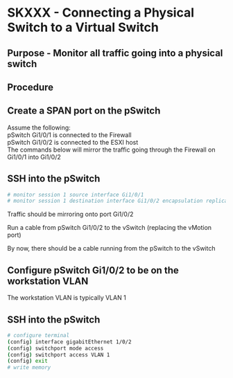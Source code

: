 # SKXXX - Connecting a Physical Switch to a Virtual Switch
## Purpose - Monitor all traffic going into a physical switch
## Procedure

## Create a SPAN port on the pSwitch
Assume the following:  
pSwitch Gi1/0/1 is connected to the Firewall  
pSwitch Gi1/0/2 is connected to the ESXI host  
The commands below will mirror the traffic going through the Firewall on Gi1/0/1 into Gi1/0/2  

## SSH into the pSwitch
```bash
# monitor session 1 source interface Gi1/0/1
# monitor session 1 destination interface Gi1/0/2 encapsulation replicate
```
Traffic should be mirroring onto port Gi1/0/2  

Run a cable from pSwitch Gi1/0/2 to the vSwitch (replacing the vMotion port)  

By now, there should be a cable running from the pSwitch to the vSwitch  

## Configure pSwitch Gi1/0/2 to be on the workstation VLAN
The workstation VLAN is typically VLAN 1

## SSH into the pSwitch
```bash
# configure terminal
(config) interface gigabitEthernet 1/0/2
(config) switchport mode access
(config) switchport access VLAN 1
(config) exit
# write memory
```
